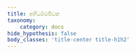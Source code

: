 ```yaml
---
title: අභිධම්මපිටක
taxonomy:
    category: docs
hide_hypothesis: false
body_classes: 'title-center title-h1h2'
---
```


